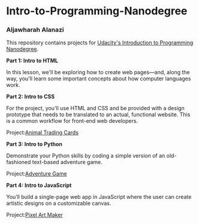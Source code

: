 # Intro-to-Programming-Nanodegree
<h3>Aljawharah Alanazi</h3>

This repository contains projects for <a href="https://www.udacity.com/course/intro-to-programming-nanodegree--nd000" target="_blank">Udacity's Introduction to Programming Nanodegree</a>.

<strong>Part 1: Intro to HTML</strong>

In this lesson, we'll be exploring how to create web pages—and, along the way, you'll learn some important concepts about how computer languages work.

<strong>Part 2: Intro to CSS</strong>

For the project, you'll use HTML and CSS and be provided with a design prototype that needs to be translated to an actual, functional website. This is a common workflow for front-end web developers.

Project:<a href="file:///Users/aljoharaabdullah/Desktop/Intro%20to%20Programming%20Nanodegree/animal-trading-cards-master/card.html" target="_blank">Animal Trading Cards</a>

<strong>Part 3: Intro to Python</strong>

Demonstrate your Python skills by coding a simple version of an old-fashioned text-based adventure game. 

Project:<a href="https://github.com/aljawharahalan/Intro-to-Programming-Nanodegree/blob/main/Text-Based-Game/adventure_game.py" target="_blank">Adventure Game</a>

<strong>Part 4: Intro to JavaScript</strong>

You’ll build a single-page web app in JavaScript where the user can create artistic designs on a customizable canvas.

Project:<a href="file:///Users/aljoharaabdullah/Desktop/Intro%20to%20Programming%20Nanodegree/project-pixel-art-maker-starter-master/index.html" target="_blank">Pixel Art Maker</a>

